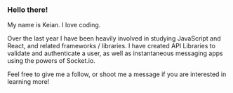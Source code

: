 ### Hello there!

My name is Keian. I love coding.

Over the last year I have been heavily involved in studying JavaScript and React, and related frameworks / libraries. I have created API Libraries to validate and authenticate a user, as well as instantaneous messaging apps using the powers of Socket.io.

Feel free to give me a follow, or shoot me a message if you are interested in learning more!
<!--
**Keian-A/Keian-A** is a ✨ _special_ ✨ repository because its `README.md` (this file) appears on your GitHub profile.

Here are some ideas to get you started:

- 🔭 I’m currently working on ...
- 🌱 I’m currently learning ...
- 👯 I’m looking to collaborate on ...
- 🤔 I’m looking for help with ...
- 💬 Ask me about ...
- 📫 How to reach me: ...
- 😄 Pronouns: ...
- ⚡ Fun fact: ...
-->

